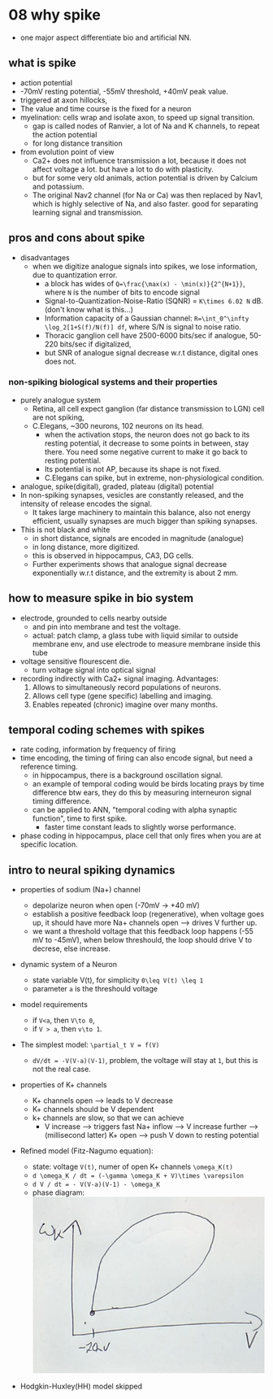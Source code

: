 # 08 why spike
- one major aspect differentiate bio and artificial NN.
## what is spike
- action potential
- -70mV resting potential, -55mV threshold, +40mV peak value.
- triggered at axon hillocks,
- The value and time course is the fixed for a neuron
- myelination: cells wrap and isolate axon, to speed up signal transition.
    - gap is called nodes of Ranvier, a lot of Na and K channels, to repeat the action potential
    - for long distance transition
- from evolution point of view
    - Ca2+ does not influence transmission a lot, because it does not affect voltage a lot. but have a lot to do with plasticity.
    - but for some very old animals, action potential is driven by Calcium and potassium. 
    - The original Nav2 channel (for Na or Ca) was then replaced by Nav1, which is highly selective of Na, and also faster. good for separating learning signal and transmission. 

## pros and cons about spike
- disadvantages
    - when we digitize analogue signals into spikes, we lose information, due to quantization error. 
        - a block has wides of ``Q=\frac{\max(x) - \min(x)}{2^{N+1}}``, where ``N`` is the number of bits to encode signal
        - Signal-to-Quantization-Noise-Ratio (SQNR) = ``K\times 6.02 N`` dB. (don't know what is this...)
        - Information capacity of a Gaussian channel: ``R=\int_0^\infty \log_2[1+S(f)/N(f)] df``, where S/N is signal to noise ratio.
        - Thoracic ganglion cell have 2500-6000 bits/sec if analogue, 50-220 bits/sec if digitalized,
        - but SNR of analogue signal decrease w.r.t distance, digital ones does not.

    
### non-spiking biological systems and their properties
- purely analogue system
    - Retina, all cell expect ganglion (far distance transmission to LGN) cell are not spiking, 
    - C.Elegans, ~300 neurons, 102 neurons on its head.
        - when the activation stops, the neuron does not go back to its resting potential, it decrease to some points in between, stay there. You need some negative current to make it go back to resting potential.
        - Its potential is not AP, because its shape is not fixed.
        - C.Elegans can spike, but in extreme, non-physiological condition.
- analogue, spike(digital), graded, plateau (digital) potential
- In non-spiking synapses, vesicles are constantly released, and the intensity of release encodes the signal. 
    - It takes large machinery to  maintain this balance, also not energy efficient, usually synapses are much bigger than spiking synapses.
- This is not black and white
    - in short distance, signals are encoded in magnitude (analogue)
    - in long distance, more digitized.
    - this is observed in hippocampus, CA3, DG cells.
    - Further experiments shows that analogue signal decrease exponentially w.r.t distance, and the extremity is about 2 mm.

##  how to measure spike in bio system
- electrode, grounded to cells nearby outside
    - and pin into membrane and test the voltage.
    - actual: patch clamp, a glass tube with liquid similar to outside membrane env, and use electrode to measure membrane inside this tube
- voltage sensitive flourescent die.
    - turn voltage signal into optical signal
- recording indirectly with Ca2+ signal imaging. Advantages: 
    1. Allows to simultaneously record populations of neurons.
    2. Allows cell type (gene specific) labelling and imaging.
    3. Enables repeated (chronic) imagine over many months.


## temporal coding schemes with spikes
- rate coding, information by frequency of firing
- time encoding, the timing of firing can also encode signal, but need a reference timing.
    - in hippocampus, there is a background oscillation signal.
    - an example of temporal coding would be birds locating prays by time difference btw ears, they do this by measuring interneuron signal timing difference.
    - can be applied to ANN, "temporal coding with alpha synaptic function", time to first spike.
        - faster time constant leads to slightly worse performance.
- phase coding in hippocampus, place cell that only fires when you are at specific location.


## intro to neural spiking dynamics
- properties of sodium (Na+) channel
    - depolarize neuron when open (-70mV -> +40 mV)
    - establish a positive feedback loop (regenerative), when voltage goes up, it should have more Na+ channels open --> drives V further up.
    - we want a threshold voltage that this feedback loop happens (-55 mV to -45mV), when below threshould, the loop should drive V to decrese, else increase.
- dynamic system of a Neuron
    - state variable V(t), for simplicity ``0\leq V(t) \leq 1``
    - parameter ``a`` is the threshould voltage
- model requirements
    - if ``V<a``, then ``V\to 0``,
    - if ``V > a``, then ``v\to 1``.
- The simplest model: ``\partial_t V = f(V)``
    - ``dV/dt = -V(V-a)(V-1)``, problem, the voltage will stay at ``1``, but this is not the real case.
- properties of K+ channels
    - K+ channels open --> leads to V decrease
    - K+ channels should be V dependent
    - k+ channels are slow, so that we can achieve
        - V increase --> triggers fast Na+ inflow --> V increase further  --> (millisecond latter) K+ open --> push V down to resting potential
- Refined model (Fitz-Nagumo equation):
    - state: voltage ``V(t)``, numer of open K+ channels ``\omega_K(t)``
    - ``d \omega_K / dt = (-\gamma \omega_K + V)\times \varepsilon``
    - ``d V / dt = - V(V-a)(V-1) - \omega_K``
    - phase diagram:![-c300](media/16757126931921.png)

- Hodgkin-Huxley(HH) model skipped


